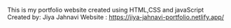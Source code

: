 This is my portfolio website created using HTML,CSS and javaScript
Created by: Jiya Jahnavi
Website : https://jiya-jahnavi-portfolio.netlify.app/
